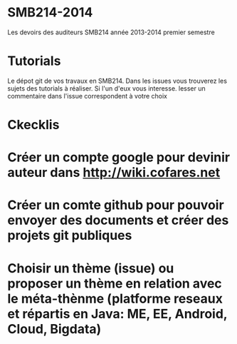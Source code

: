 SMB214-2014
===========

Les devoirs des auditeurs SMB214 année 2013-2014 premier semestre

Tutorials
===

Le dépot git de vos travaux en SMB214. Dans les issues vous trouverez les sujets des tutorials à réaliser. Si l'un d'eux vous interesse. lesser un commentaire dans l'issue correspondent à votre choix


Ckecklis
===

# Créer un compte google pour devinir auteur dans http://wiki.cofares.net
# Créer un comte github pour pouvoir envoyer des documents et créer des projets git publiques
# Choisir un thème (issue) ou proposer un thème en relation avec le méta-thènme (platforme reseaux et répartis en Java: ME, EE, Android, Cloud, Bigdata)

